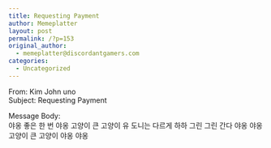 ```yaml
---
title: Requesting Payment
author: Memeplatter
layout: post
permalink: /?p=153
original_author:
  - memeplatter@discordantgamers.com
categories:
  - Uncategorized
---
```

From: Kim John uno  
Subject: Requesting Payment

Message Body:  
야옹 좋은 한 번 야옹 고양이 큰 고양이 유 도니는 다르게 하하 그린 그린 간다 야옹 야옹 고양이 큰 고양이 야옹 야옹
